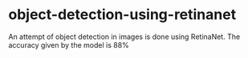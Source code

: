 # object-detection-using-retinanet


An attempt of object detection in images is done using RetinaNet.
The accuracy given by the model is 88%

